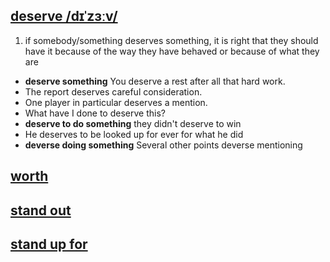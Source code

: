 ## [deserve /dɪˈzɜːv/](http://www.oxfordlearnersdictionaries.com/definition/english/deserve)
1. if somebody/something deserves something, it is right that they should have it because of 
the way they have behaved or because of what they are  
* **deserve something** You deserve a rest after all that hard work. 
* The report deserves careful consideration.
* One player in particular deserves a mention.
* What have I done to deserve this?
* **deserve to do something** they didn't deserve to win
* He deserves to be looked up for ever for what he did
* **deverse doing something** Several other points deverse mentioning

## [worth](http://www.oxfordlearnersdictionaries.com/definition/english/worth_1?q=worth)

## [stand out](http://www.oxfordlearnersdictionaries.com/definition/english/stand-out)

## [stand up for](http://www.oxfordlearnersdictionaries.com/definition/english/stand-up-for)
